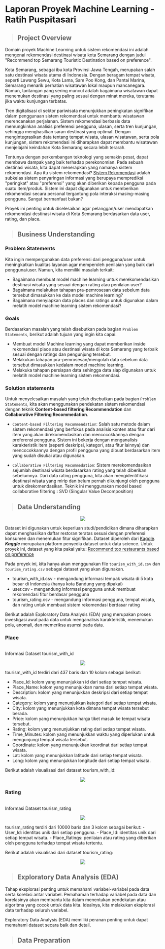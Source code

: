 # Laporan Proyek Machine Learning - Ratih Puspitasari

>## Project Overview

Domain proyek Machine Learning untuk sistem rekomendasi ini adalah mengenai rekomendasi destinasi wisata kota Semarang dengan judul "Recommend top Semarang Touristic Destination based on preference". 

Kota Semarang, sebagai ibu kota Provinsi Jawa Tengah, merupakan salah satu destinasi wisata utama di Indonesia. Dengan beragam tempat wisata, seperti Lawang Sewu, Kota Lama, Sam Poo Kong, dan Pantai Marina, Semarang menarik perhatian wisatawan lokal maupun mancanegara. Namun, tantangan yang sering muncul adalah bagaimana wisatawan dapat menemukan destinasi yang paling sesuai dengan minat mereka, terutama jika waktu kunjungan terbatas.

Tren digitalisasi di sektor pariwisata menunjukkan peningkatan signifikan dalam penggunaan sistem rekomendasi untuk membantu wisatawan merencanakan perjalanan. Sistem rekomendasi berbasis data memungkinkan analisis preferensi pengguna, ulasan, serta tren kunjungan, sehingga menghasilkan saran destinasi yang optimal. Dengan mengintegrasikan data tentang tempat wisata, ulasan wisatawan, serta pola kunjungan, sistem rekomendasi ini diharapkan dapat membantu wisatawan menjelajahi keindahan Kota Semarang secara lebih terarah.

Tentunya dengan perkembangan teknologi yang semakin pesat, dapat membawa dampak yang baik terhadap perekonomian. Pada sebuah destinasi wisata, kita dapat menerapkan yang namanya sistem rekomendasi. Apa itu sistem rekomendasi? [Sistem Rekomendasi](https://en.wikipedia.org/wiki/Recommender_system)  adalah subkelas sistem penyaringan informasi yang berupaya memprediksi "peringkat" atau "preferensi" yang akan diberikan kepada pengguna pada suatu item/produk. Sistem ini dapat digunakan untuk memberikan rekomendasi secara personal tergantung pola interaksi masing-masing pengguna. Sangat bermanfaat bukan?

Proyek ini penting untuk diselesaikan agar pelanggan/user mendapatkan rekomendasi destinasi wisata di Kota Semarang berdasarkan data user, rating, dan place.

>## Business Understanding

### Problem Statements

Kita ingin mempergunakan data preferensi dari pengguna/user untuk meningkatkan kualitas layanan agar memperoleh penilaian yang baik dari pengguna/user. Namun, kita memiliki  masalah terkait:
- Bagaimana membuat model machine learning untuk merekomendasikan destinasi wisata yang sesuai dengan rating atau penilaian user?
- Bagaimana melakukan tahapan pra-pemrosesan data sebelum data tersebut dimasukkan ke dala model machine learning?
- Bagaimana menyiapkan data places dan ratings untuk digunakan dalam melatih model machine learning sistem rekomendasi?

### Goals

Berdasarkan masalah yang telah disebutkan pada bagian `Problem Statements`, berikut adalah tujuan yang ingin kita capai:
- Membuat model Machine learning yang dapat memberikan inside rekomendasi place atau destinasi wisata di kota Semarang yang terbaik sesuai dengan ratings dan pengunjung tersebut.
- Melakukan tahapan pra-pemrosesan/mengolah data sebelum data tersebut dimasukkan kedalam model machine learning.
- Melakuka tahapan persiapan data sehingga data siap digunakan untuk melatih model machine learning sistem rekomendasi.

### Solution statements

Untuk menyelesaikan masalah yang telah disebutkan pada bagian `Problem Statements`, kita akan menggunakan pendekatan sistem rekomendasi dengan teknik **Content-based filtering Recommendation** dan **Collaborative Filtering Recommedation**. 
- `Content-based Filtering Recommendation`: Salah satu metode dalam sistem rekomendasi yang berfokus pada analisis konten atau fitur dari item yang akan direkomendasikan dan mencocokkannya dengan preferensi pengguna. Sistem ini bekerja dengan menganalisis karakteristik item (seperti deskripsi, kategori, atau fitur lainnya) dan mencocokkannya dengan profil pengguna yang dibuat berdasarkan item yang sudah disukai atau digunakan.

- `Collaborative Filtering Recommedation`: Sistem merekomendasikan sejumlah destinasi wisata berdasarkan rating yang telah diberikan sebelumnya. Dari data rating pengguna, kita akan mengidentifikasi destinasi wisata yang mirip dan belum pernah dikunjungi oleh pengguna untuk direkomendasikan. Teknik ini menggunakan model based collaborative filtering : SVD (Singular Value Decomposition)

>## Data Understanding
<p align="center">
  <img src="https://github.com/ratihpus/Proyek-Machine-Learning_Recommendation-System/blob/eef2ec7907eeb1a2b693eef3bdac21adfe579277/img/datasetinfo.PNG?raw=true"/>  
</p>

Dataset ini digunakan untuk keperluan studi/pendidikan dimana diharapkan dapat menghasilkan daftar restoran teratas sesuai dengan preferensi konsumen dan menemukan fitur signifikan. 
Dataset diperoleh dari [Kaggle](https://www.kaggle.com/). ***Kaggle*** merupakan platform penyedia dataset untuk data science. Untuk proyek ini, dataset yang kita pakai yaitu:
[Recommend top restaurants based on preference](https://www.kaggle.com/datasets/aprabowo/indonesia-tourism-destination)

Pada proyek ini, kita hanya akan menggunakan file `tourism_with_id.csv` dan `tourism_rating.csv` sebagai dataset yang akan digunakan. 

- tourism_with_id.csv - mengandung informasi tempak wisata di 5 kota besar di Indonesia (hanya kota Bandung yang dipakai)
- user.csv - mengandung informasi pengguna untuk membuat rekomendasi fitur berdasar pengguna
- tourism_rating.csv - mengandung informasi pengguna, tempat wisata, dan rating untuk membuat sistem rekomendasi berdasar rating

Berikut adalah Exploratory Data Analysis (EDA) yang merupakan proses investigasi awal pada data untuk menganalisis karakteristik, menemukan pola, anomali, dan memeriksa asumsi pada data.

### Place 
  <br> Informasi Dataset tourism_with_id
  <p align="center">
  <img src="https://github.com/ratihpus/Proyek-Machine-Learning_Recommendation-System/blob/main/img/dataplace_info.PNG? raw=true"/>  
  </p>
  
tourism_with_id terdiri dari 437 baris dan 10 kolom sebagai berikut:

- Place_Id: kolom yang menunjukkan id dari setiap tempat wisata.
- Place_Name: kolom yang menunjukkan nama dari setiap tempat wisata.
- Description: kolom yang menunjukkan deskripsi dari setiap tempat wisata.
- Category: kolom yang menunjukkan kategori dari setiap tempat wisata.
- City: kolom yang menunjukkan kota dimana tempat wisata tersebut berada.
- Price: kolom yang menunjukkan harga tiket masuk ke tempat wisata tersebut.
- Rating: kolom yang menunjukkan rating dari setiap tempat wisata.
- Time_Minutes: kolom yang menunjukkan waktu yang diperlukan untuk mengunjungi tempat wisata tersebut.
- Coordinate: kolom yang menunjukkan koordinat dari setiap tempat wisata.
- Lat: kolom yang menunjukkan latitude dari setiap tempat wisata.
- Long: kolom yang menunjukkan longitude dari setiap tempat wisata.

Berikut adalah visualisasi dari dataset tourism_with_id:
<p align="center">
  <img src="https://github.com/ratihpus/Proyek-Machine-Learning_Recommendation-System/blob/main/img/sampel_dataplace.PNG? raw=true"/>  
</p>

### Rating
  <br> Informasi Dataset tourism_rating
  <p align="center">
  <img src="https://github.com/ratihpus/Proyek-Machine-Learning_Recommendation-System/blob/main/img/sampel_dataplace.PNG? raw=true"/>  
  </p>
tourism_rating terdiri dari 10000 baris dan 3 kolom sebagai berikut:
  - User_Id: identitas unik dari setiap pengguna.
  - Place_Id: identitas unik dari setiap tempat wisata.
  - Place_Ratings: penilaian atau rating yang diberikan oleh pengguna terhadap tempat wisata tertentu.

Berikut adalah visualisasi dari dataset tourism_rating:
  
   <p align="center">
  <img src="https://github.com/ratihpus/Proyek-Machine-Learning_Recommendation-System/blob/main/img/datarating_info.PNG? raw=true"/>  
  </p>

>## Exploratory Data Analysis (EDA)

Tahap eksplorasi penting untuk memahami variabel-variabel pada data serta korelasi antar variabel. Pemahaman terhadap variabel pada data dan korelasinya akan membantu kita dalam menentukan pendekatan atau algoritma yang cocok untuk data kita. Idealnya, kita melakukan eksplorasi data terhadap seluruh variabel.

Exploratory Data Analysis (EDA) memiliki peranan penting untuk dapat memahami dataset secara baik dan detail.

>## Data Preparation
